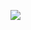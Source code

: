 <a href="#" target="_blank"><img align="center" src="https://i.im.ge/2023/06/21/iKuasr.Banner.pnghttps://i.im.ge/2023/06/21/iKu5Ux.vermelho.jpg"/><a/>
